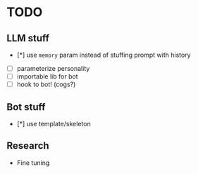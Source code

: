 # TODO

## LLM stuff
   - [*] use `memory` param instead of stuffing prompt with history
   - [ ] parameterize personality
   - [ ] importable lib for bot
   - [ ] hook to bot!  (cogs?)

## Bot stuff
   - [*] use template/skeleton

## Research
   - Fine tuning
